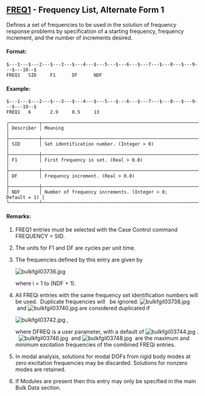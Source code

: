## [FREQ1](https://help.hexagonmi.com/bundle/MSC_Nastran_2022.4/page/Nastran_Combined_Book/qrg/bulkfgil/TOC.FREQ1.xhtml) - Frequency List, Alternate Form 1

Defines a set of frequencies to be used in the solution of frequency response problems by specification of a starting frequency, frequency increment, and the number of increments desired.

#### Format:

```nastran
$---1---$---2---$---3---$---4---$---5---$---6---$---7---$---8---$---9---$---10--$
FREQ1   SID     F1      DF      NDF                                             
```

#### Example:

```nastran
$---1---$---2---$---3---$---4---$---5---$---6---$---7---$---8---$---9---$---10--$
FREQ1   6       2.9     0.5     13                                              
```

```text
┌───────────┬────────────────────────────────────────────────────────────┐
│ Describer │ Meaning                                                    │
├───────────┼────────────────────────────────────────────────────────────┤
│ SID       │ Set identification number. (Integer > 0)                   │
├───────────┼────────────────────────────────────────────────────────────┤
│ F1        │ First frequency in set. (Real > 0.0)                       │
├───────────┼────────────────────────────────────────────────────────────┤
│ DF        │ Frequency increment. (Real > 0.0)                          │
├───────────┼────────────────────────────────────────────────────────────┤
│ NDF       │ Number of frequency increments. (Integer > 0; Default = 1) │
└───────────┴────────────────────────────────────────────────────────────┘
```

#### Remarks:

1. FREQ1 entries must be selected with the Case Control command FREQUENCY = SID.
2. The units for F1 and DF are cycles per unit time.
3. The frequencies defined by this entry are given by

     ![bulkfgil03736.jpg](https://help-be.hexagonmi.com/bundle/MSC_Nastran_2022.4/page/Nastran_Combined_Book/qrg/bulkfgil/../../../assets/bulkfgil03736.jpg?_LANG=enus)  

     where i = 1 to (NDF + 1).

4. All FREQi entries with the same frequency set identification numbers will be used.  Duplicate frequencies will   be ignored.  ![bulkfgil03738.jpg](https://help-be.hexagonmi.com/bundle/MSC_Nastran_2022.4/page/Nastran_Combined_Book/qrg/bulkfgil/../../../assets/bulkfgil03738.jpg?_LANG=enus)  and  ![bulkfgil03740.jpg](https://help-be.hexagonmi.com/bundle/MSC_Nastran_2022.4/page/Nastran_Combined_Book/qrg/bulkfgil/../../../assets/bulkfgil03740.jpg?_LANG=enus)  are considered duplicated if

     ![bulkfgil03742.jpg](https://help-be.hexagonmi.com/bundle/MSC_Nastran_2022.4/page/Nastran_Combined_Book/qrg/bulkfgil/../../../assets/bulkfgil03742.jpg?_LANG=enus) ,

     where DFREQ is a user parameter, with a default of  ![bulkfgil03744.jpg](https://help-be.hexagonmi.com/bundle/MSC_Nastran_2022.4/page/Nastran_Combined_Book/qrg/bulkfgil/../../../assets/bulkfgil03744.jpg?_LANG=enus) .   ![bulkfgil03746.jpg](https://help-be.hexagonmi.com/bundle/MSC_Nastran_2022.4/page/Nastran_Combined_Book/qrg/bulkfgil/../../../assets/bulkfgil03746.jpg?_LANG=enus)  and  ![bulkfgil03748.jpg](https://help-be.hexagonmi.com/bundle/MSC_Nastran_2022.4/page/Nastran_Combined_Book/qrg/bulkfgil/../../../assets/bulkfgil03748.jpg?_LANG=enus)  are the maximum and minimum excitation frequencies of the combined FREQi entries.

5. In modal analysis, solutions for modal DOFs from rigid body modes at zero excitation frequencies may be discarded. Solutions for nonzero modes are retained.
6. If Modules are present then this entry may only be specified in the main Bulk Data section.
